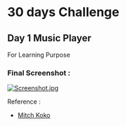 

# 30 days Challenge 
## Day 1  Music Player

For Learning Purpose 

### Final Screenshot : 
[![Screenshot.jpg](https://i.postimg.cc/N07q7tkS/Screenshot.jpg)](https://postimg.cc/CZ1QSWts)

Reference : 
- [Mitch Koko](https://www.youtube.com/c/MitchKoko)

